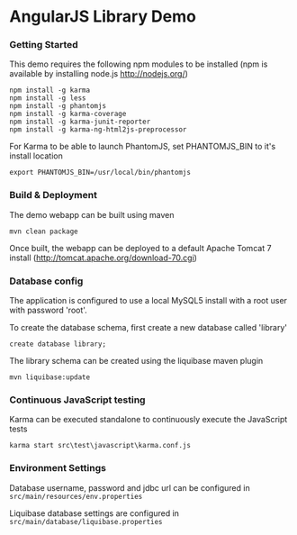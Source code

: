 # AngularJS Library Demo

### Getting Started

This demo requires the following npm modules to be installed (npm is available by installing node.js http://nodejs.org/)

```
npm install -g karma
npm install -g less
npm install -g phantomjs
npm install -g karma-coverage
npm install -g karma-junit-reporter
npm install -g karma-ng-html2js-preprocessor
```

For Karma to be able to launch PhantomJS, set PHANTOMJS_BIN to it's install location

```
export PHANTOMJS_BIN=/usr/local/bin/phantomjs
```

### Build & Deployment

The demo webapp can be built using maven 

```
mvn clean package
```

Once built, the webapp can be deployed to a default Apache Tomcat 7 install (http://tomcat.apache.org/download-70.cgi)

### Database config

The application is configured to use a local MySQL5 install with a root user with password 'root'.

To create the database schema, first create a new database called 'library'

```
create database library;
```

The library schema can be created using the liquibase maven plugin

```
mvn liquibase:update
```

### Continuous JavaScript testing

Karma can be executed standalone to continuously execute the JavaScript tests

```
karma start src\test\javascript\karma.conf.js
```

### Environment Settings

Database username, password and jdbc url can be configured in `src/main/resources/env.properties`

Liquibase database settings are configured in `src/main/database/liquibase.properties`




